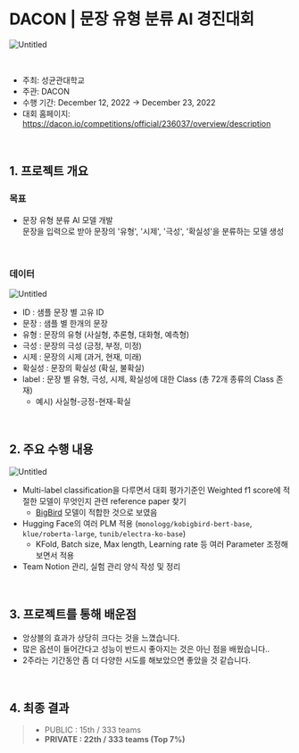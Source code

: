 # DACON |  문장 유형 분류 AI 경진대회
![Untitled](DACON%20%E1%84%86%E1%85%AE%E1%86%AB%E1%84%8C%E1%85%A1%E1%86%BC%20%E1%84%8B%E1%85%B2%E1%84%92%E1%85%A7%E1%86%BC%20%E1%84%87%E1%85%AE%E1%86%AB%E1%84%85%E1%85%B2%20AI%20%E1%84%80%E1%85%A7%E1%86%BC%E1%84%8C%E1%85%B5%E1%86%AB%E1%84%83%E1%85%A2%E1%84%92%E1%85%AC%20f173094c5f714dd0bf57a5715f7834c8/Untitled.png)

<br>

- 주최: 성균관대학교
- 주관: DACON
- 수행 기간: December 12, 2022 → December 23, 2022
- 대회 홈페이지: https://dacon.io/competitions/official/236037/overview/description

<br>


## 1. 프로젝트 개요
### 목표
- 문장 유형 분류 AI 모델 개발  
    문장을 입력으로 받아 문장의 '유형', '시제', '극성', '확실성'을 분류하는 모델 생성

<br>

### 데이터
![Untitled](DACON%20%E1%84%86%E1%85%AE%E1%86%AB%E1%84%8C%E1%85%A1%E1%86%BC%20%E1%84%8B%E1%85%B2%E1%84%92%E1%85%A7%E1%86%BC%20%E1%84%87%E1%85%AE%E1%86%AB%E1%84%85%E1%85%B2%20AI%20%E1%84%80%E1%85%A7%E1%86%BC%E1%84%8C%E1%85%B5%E1%86%AB%E1%84%83%E1%85%A2%E1%84%92%E1%85%AC%20f173094c5f714dd0bf57a5715f7834c8/Untitled%201.png)

- ID : 샘플 문장 별 고유 ID
- 문장 : 샘플 별 한개의 문장
- 유형 : 문장의 유형 (사실형, 추론형, 대화형, 예측형)
- 극성 : 문장의 극성 (긍정, 부정, 미정)
- 시제 : 문장의 시제 (과거, 현재, 미래)
- 확실성 : 문장의 확실성 (확실, 불확실)
- label : 문장 별 유형, 극성, 시제, 확실성에 대한 Class (총 72개 종류의 Class 존재)
    - 예시) 사실형-긍정-현재-확실
    
<br>

## 2. 주요 수행 내용
![Untitled](DACON%20%E1%84%86%E1%85%AE%E1%86%AB%E1%84%8C%E1%85%A1%E1%86%BC%20%E1%84%8B%E1%85%B2%E1%84%92%E1%85%A7%E1%86%BC%20%E1%84%87%E1%85%AE%E1%86%AB%E1%84%85%E1%85%B2%20AI%20%E1%84%80%E1%85%A7%E1%86%BC%E1%84%8C%E1%85%B5%E1%86%AB%E1%84%83%E1%85%A2%E1%84%92%E1%85%AC%20f173094c5f714dd0bf57a5715f7834c8/Untitled%202.png)

- Multi-label classification을 다루면서 대회 평가기준인 Weighted f1 score에 적절한 모델이 무엇인지 관련 reference paper 찾기
    - [BigBird](https://ieeexplore.ieee.org/stamp/stamp.jsp?arnumber=9826728) 모델이 적합한 것으로 보였음
- Hugging Face의 여러 PLM 적용 (`monologg/kobigbird-bert-base`, `klue/roberta-large`, `tunib/electra-ko-base`)
    - KFold, Batch size, Max length, Learning rate 등 여러 Parameter 조정해보면서 적용
- Team Notion 관리, 실험 관리 양식 작성 및 정리

<br>

## 3. 프로젝트를 통해 배운점
- 앙상블의 효과가 상당히 크다는 것을 느꼈습니다.
- 많은 옵션이 들어간다고 성능이 반드시 좋아지는 것은 아닌 점을 배웠습니다..
- 2주라는 기간동안 좀 더 다양한 시도를 해보았으면 좋았을 것 같습니다.

<br>

## 4. 최종 결과
> - PUBLIC  : 15th / 333 teams
> - **PRIVATE : 22th / 333 teams (Top 7%)**